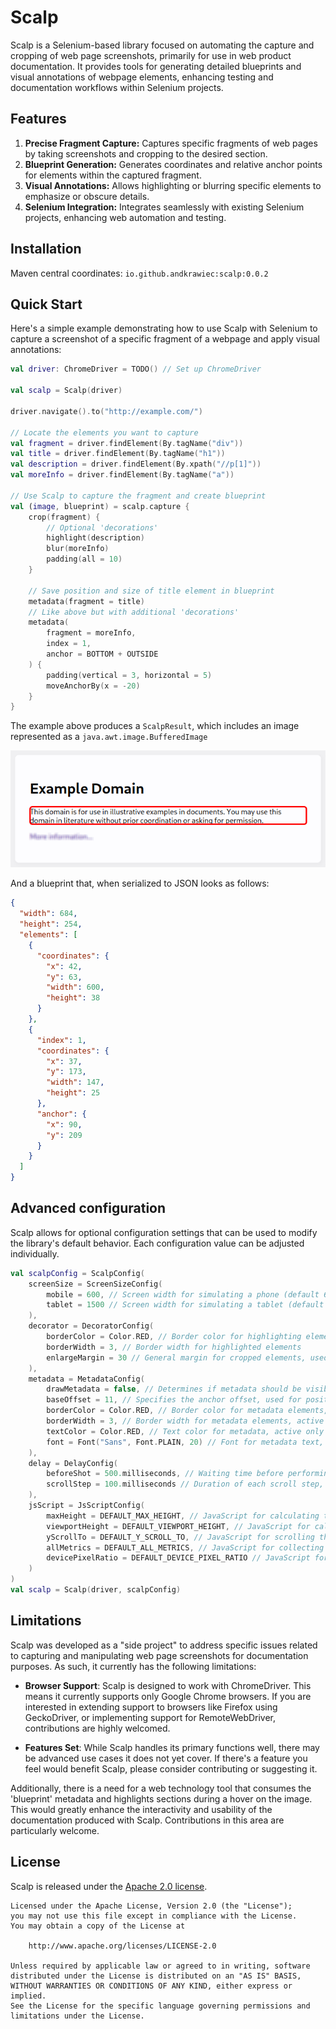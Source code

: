 # Scalp
Scalp is a Selenium-based library focused on automating the capture and cropping of web page screenshots, primarily for use in web product documentation. It provides tools for generating detailed blueprints and visual annotations of webpage elements, enhancing testing and documentation workflows within Selenium projects.

## Features
1. **Precise Fragment Capture:** Captures specific fragments of web pages by taking screenshots and cropping to the desired section.
2. **Blueprint Generation:** Generates coordinates and relative anchor points for elements within the captured fragment.
3. **Visual Annotations:** Allows highlighting or blurring specific elements to emphasize or obscure details.
4. **Selenium Integration:** Integrates seamlessly with existing Selenium projects, enhancing web automation and testing.

## Installation
Maven central coordinates: `io.github.andkrawiec:scalp:0.0.2`

## Quick Start
Here's a simple example demonstrating how to use Scalp with Selenium to capture a screenshot of a specific fragment of a webpage and apply visual annotations:

```kotlin
val driver: ChromeDriver = TODO() // Set up ChromeDriver

val scalp = Scalp(driver)

driver.navigate().to("http://example.com/")

// Locate the elements you want to capture
val fragment = driver.findElement(By.tagName("div"))
val title = driver.findElement(By.tagName("h1"))
val description = driver.findElement(By.xpath("//p[1]"))
val moreInfo = driver.findElement(By.tagName("a"))

// Use Scalp to capture the fragment and create blueprint
val (image, blueprint) = scalp.capture {
    crop(fragment) {
        // Optional 'decorations'
        highlight(description)
        blur(moreInfo)
        padding(all = 10)
    }

    // Save position and size of title element in blueprint
    metadata(fragment = title)
    // Like above but with additional 'decorations' 
    metadata(
        fragment = moreInfo,
        index = 1,
        anchor = BOTTOM + OUTSIDE
    ) {
        padding(vertical = 3, horizontal = 5)
        moveAnchorBy(x = -20)
    }
}
```

The example above produces a `ScalpResult`, which includes an image represented as a `java.awt.image.BufferedImage`

![example.png](images%2Fbasic_example.png)

And a blueprint that, when serialized to JSON looks as follows:
```json
{
  "width": 684,
  "height": 254,
  "elements": [
    {
      "coordinates": {
        "x": 42,
        "y": 63,
        "width": 600,
        "height": 38
      }
    },
    {
      "index": 1,
      "coordinates": {
        "x": 37,
        "y": 173,
        "width": 147,
        "height": 25
      },
      "anchor": {
        "x": 90,
        "y": 209
      }
    }
  ]
}
```

## Advanced configuration

Scalp allows for optional configuration settings that can be used to modify the library's default behavior. Each configuration value can be adjusted individually.

```kotlin
val scalpConfig = ScalpConfig(
    screenSize = ScreenSizeConfig(
        mobile = 600, // Screen width for simulating a phone (default 600 pixels)
        tablet = 1500 // Screen width for simulating a tablet (default 1500 pixels)
    ),
    decorator = DecoratorConfig(
        borderColor = Color.RED, // Border color for highlighting elements
        borderWidth = 3, // Border width for highlighted elements
        enlargeMargin = 30 // General margin for cropped elements, used with enlargeLeft, Top, Right, Bottom for temporary CSS styles
    ),
    metadata = MetadataConfig(
        drawMetadata = false, // Determines if metadata should be visible on the generated image, used mainly for development and debugging
        baseOffset = 11, // Specifies the anchor offset, used for positioning the anchor as AnchorPosition.INSIDE or AnchorPosition.OUTSIDE
        borderColor = Color.RED, // Border color for metadata elements, active only when drawMetadata is true
        borderWidth = 3, // Border width for metadata elements, active only when drawMetadata is true
        textColor = Color.RED, // Text color for metadata, active only when drawMetadata is true
        font = Font("Sans", Font.PLAIN, 20) // Font for metadata text, active only when drawMetadata is true
    ),
    delay = DelayConfig(
        beforeShot = 500.milliseconds, // Waiting time before performing each screenshot
        scrollStep = 100.milliseconds // Duration of each scroll step, useful for animations
    ),
    jsScript = JsScriptConfig(
        maxHeight = DEFAULT_MAX_HEIGHT, // JavaScript for calculating the maximum height of the document
        viewportHeight = DEFAULT_VIEWPORT_HEIGHT, // JavaScript for calculating the height of the visible area in the browser window
        yScrollTo = DEFAULT_Y_SCROLL_TO, // JavaScript for scrolling the window to a specified position on the Y-axis
        allMetrics = DEFAULT_ALL_METRICS, // JavaScript for collecting and returning metrics related to browser window and screen sizes, device scaling, and mobility
        devicePixelRatio = DEFAULT_DEVICE_PIXEL_RATIO // JavaScript for returning the device pixel ratio, used to determine screenshot quality on different devices
    )
)
val scalp = Scalp(driver, scalpConfig)
```

## Limitations

Scalp was developed as a "side project" to address specific issues related to capturing and manipulating web page screenshots for documentation purposes. As such, it currently has the following limitations:

- **Browser Support**: Scalp is designed to work with ChromeDriver. This means it currently supports only Google Chrome browsers. If you are interested in extending support to browsers like Firefox using GeckoDriver, or implementing support for RemoteWebDriver, contributions are highly welcomed.

- **Features Set**: While Scalp handles its primary functions well, there may be advanced use cases it does not yet cover. If there's a feature you feel would benefit Scalp, please consider contributing or suggesting it.

Additionally, there is a need for a web technology tool that consumes the 'blueprint' metadata and highlights sections during a hover on the image. This would greatly enhance the interactivity and usability of the documentation produced with Scalp. Contributions in this area are particularly welcome.

## License

Scalp is released under the [Apache 2.0 license](LICENSE).

```
Licensed under the Apache License, Version 2.0 (the "License");
you may not use this file except in compliance with the License.
You may obtain a copy of the License at

    http://www.apache.org/licenses/LICENSE-2.0

Unless required by applicable law or agreed to in writing, software
distributed under the License is distributed on an "AS IS" BASIS,
WITHOUT WARRANTIES OR CONDITIONS OF ANY KIND, either express or implied.
See the License for the specific language governing permissions and
limitations under the License.
```
